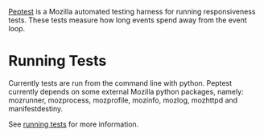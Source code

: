 [Peptest](https://wiki.mozilla.org/Auto-tools/Projects/peptest) 
is a Mozilla automated testing harness for running responsiveness tests.
These tests measure how long events spend away from the event loop.

# Running Tests

Currently tests are run from the command line with python. 
Peptest currently depends on some external Mozilla python packages, namely: 
mozrunner, mozprocess, mozprofile, mozinfo, mozlog, mozhttpd and manifestdestiny. 

See [running tests](https://wiki.mozilla.org/Auto-tools/Projects/peptest#Running_Tests) 
for more information.
